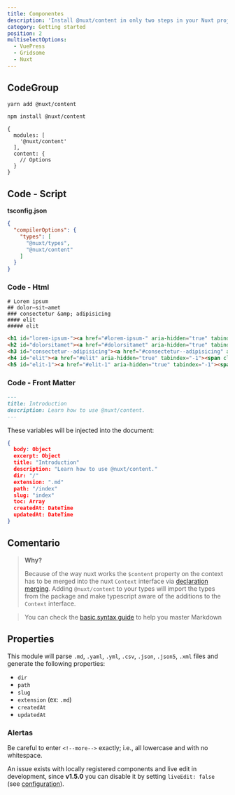 ```yaml
---
title: Componentes
description: 'Install @nuxt/content in only two steps in your Nuxt project.'
category: Getting started
position: 2
multiselectOptions:
  - VuePress
  - Gridsome
  - Nuxt
---
```


## CodeGroup

<code-group>
  <code-block label="Yarn" active>

  ```bash
  yarn add @nuxt/content
  ```

  </code-block>
  <code-block label="NPM">

  ```bash
  npm install @nuxt/content
  ```

  </code-block>
</code-group>


```js[nuxt.config.js]
{
  modules: [
    '@nuxt/content'
  ],
  content: {
    // Options
  }
}
```

## Code - Script


**tsconfig.json**

```json
{
  "compilerOptions": {
    "types": [
      "@nuxt/types",
      "@nuxt/content"
    ]
  }
}
```
### Code - Html


```md[home.md]
# Lorem ipsum
## dolor—sit—amet
### consectetur &amp; adipisicing
#### elit
##### elit
```

```html
<h1 id="lorem-ipsum-"><a href="#lorem-ipsum-" aria-hidden="true" tabindex="-1"><span class="icon icon-link"></span></a>Lorem ipsum</h1>
<h2 id="dolorsitamet"><a href="#dolorsitamet" aria-hidden="true" tabindex="-1"><span class="icon icon-link"></span></a>dolor—sit—amet</h2>
<h3 id="consectetur--adipisicing"><a href="#consectetur--adipisicing" aria-hidden="true" tabindex="-1"><span class="icon icon-link"></span></a>consectetur &#x26; adipisicing</h3>
<h4 id="elit"><a href="#elit" aria-hidden="true" tabindex="-1"><span class="icon icon-link"></span></a>elit</h4>
<h5 id="elit-1"><a href="#elit-1" aria-hidden="true" tabindex="-1"><span class="icon icon-link"></span></a>elit</h5>
```
### Code - Front Matter

```md
---
title: Introduction
description: Learn how to use @nuxt/content.
---
```

These variables will be injected into the document:

```json
{
  body: Object
  excerpt: Object
  title: "Introduction"
  description: "Learn how to use @nuxt/content."
  dir: "/"
  extension: ".md"
  path: "/index"
  slug: "index"
  toc: Array
  createdAt: DateTime
  updatedAt: DateTime
}
```

## Comentario
> **Why?**
>
> Because of the way nuxt works the `$content` property on the context has to be merged into the nuxt `Context` interface via [declaration merging](https://www.typescriptlang.org/docs/handbook/declaration-merging.html). Adding `@nuxt/content` to your types will import the types from the package and make typescript aware of the additions to the `Context` interface.

> You can check the [basic syntax guide](https://www.markdownguide.org/basic-syntax) to help you master Markdown


## Properties
This module will parse `.md`, `.yaml`, `.yml`, `.csv`, `.json`, `.json5`, `.xml` files and generate the following properties:

- `dir`
- `path`
- `slug`
- `extension` (ex: `.md`)
- `createdAt`
- `updatedAt`



### Alertas

<alert type="info">
Be careful to enter <code>&lt;!--more--&gt;</code> exactly; i.e., all lowercase and with no whitespace.
</alert>

<alert type="warning">

An issue exists with locally registered components and live edit in development, since **v1.5.0** you can disable it by setting `liveEdit: false` (see [configuration](/)).

</alert>



